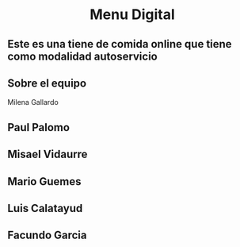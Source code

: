 <h1 align="center"> Menu Digital </h1>
<h2> Este es una tiene de comida online que tiene como modalidad autoservicio </h2>

<h2> Sobre el equipo </h2>
<a> Milena Gallardo </a>
<h2> Paul Palomo  </h2>
<h2> Misael Vidaurre  </h2>
<h2> Mario Guemes  </h2>
<h2> Luis Calatayud   </h2>
<h2> Facundo Garcia   </h2>



